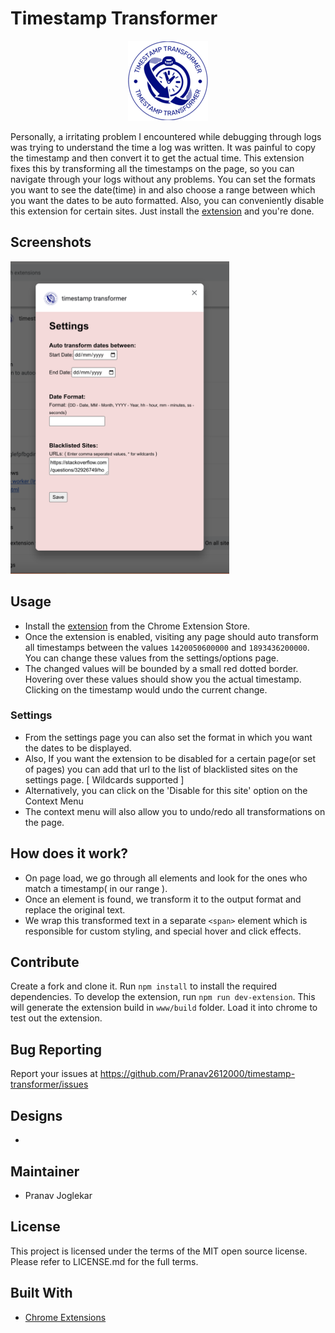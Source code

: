 
# Timestamp Transformer

<p align="center">
  <img alt="Timestamp Transformer's Logo" width="128" height="128" src="https://raw.githubusercontent.com/Pranav2612000/timestamp-transformer/main/public/logo.png">
</p>

Personally, a irritating problem I encountered while debugging through logs was trying to understand the time a log was written. It was painful to copy the timestamp and then convert it to get the actual time. 
This extension fixes this by transforming all the timestamps on the page, so you can navigate through your logs without any problems.
You can set the formats you want to see the date(time) in and also choose a range between which you want the dates to be auto formatted. Also, you can conveniently disable this extension for certain sites. Just install the [extension](https://chrome.google.com/webstore/#comingSoon) and you're done.

## Screenshots
<img alt="Timestamp Transformer's Options page" width="350" height="500" src="https://raw.githubusercontent.com/Pranav2612000/timestamp-transformer/main/screenshots/SettingsVertial.png">

## Usage
- Install the [extension](https://chrome.google.com/webstore/#comingSoon) from the Chrome Extension Store.
- Once the extension is enabled, visiting any page should auto transform all timestamps between the values `1420050600000` and `1893436200000`. You can change these values from the settings/options page.
- The changed values will be bounded by a small red dotted border. Hovering over these values should show you the actual timestamp. Clicking on the timestamp would undo the current change.

### Settings
- From the settings page you can also set the format in which you want the dates to be displayed.
- Also, If you want the extension to be disabled for a certain page(or set of pages) you can add that url to the list of blacklisted sites on the settings page. [ Wildcards supported ]
- Alternatively, you can click on the 'Disable for this site' option on the Context Menu
- The context menu will also allow you to undo/redo all transformations on the page.

## How does it work?
- On page load, we go through all elements and look for the ones who match a timestamp( in our range ).
- Once an element is found, we transform it to the output format and replace the original text.
- We wrap this transformed text in a separate `<span>` element which is responsible for custom styling, and special hover and click effects.

## Contribute
Create a fork and clone it. Run `npm install` to install the required dependencies.
To develop the extension, run `npm run dev-extension`. This will generate the extension build in `www/build` folder. Load it into chrome to test out the extension.

## Bug Reporting
Report your issues at https://github.com/Pranav2612000/timestamp-transformer/issues

## Designs
-

## Maintainer
- Pranav Joglekar

## License
This project is licensed under the terms of the MIT open source license. Please refer to LICENSE.md for the full terms.

## Built With
- [Chrome Extensions](https://developer.chrome.com/docs/extensions/)

